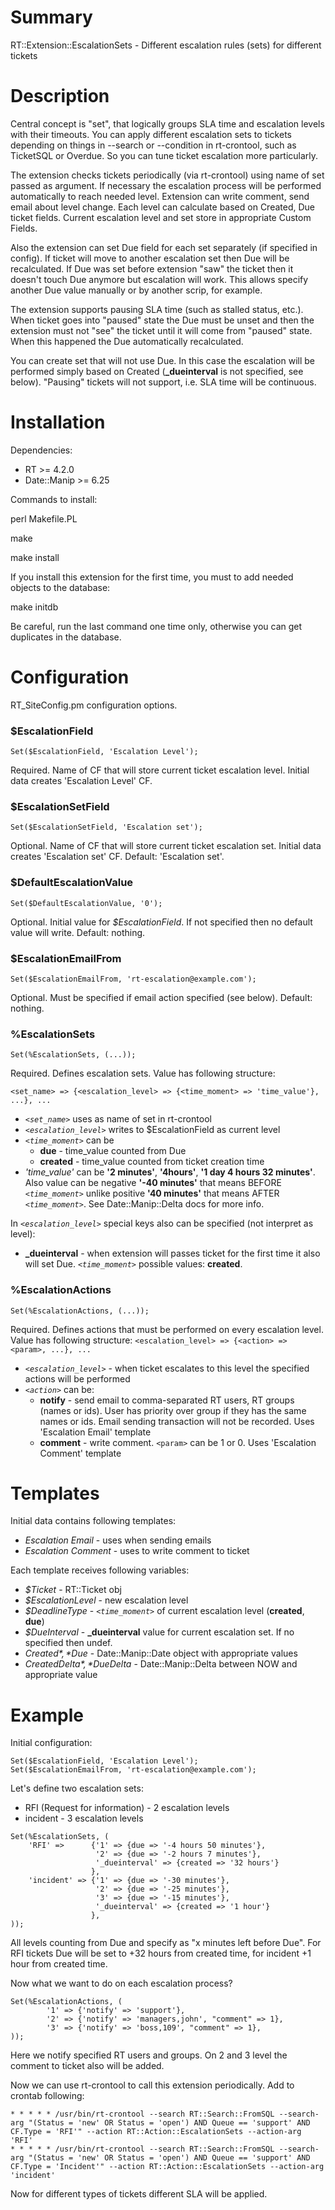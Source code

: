 # Summary

RT::Extension::EscalationSets - Different escalation rules (sets) for different tickets

# Description

Central concept is "set", that logically groups SLA time and escalation levels with their timeouts. You can apply different escalation sets to tickets depending on things in --search or --condition in rt-crontool, such as TicketSQL or Overdue. So you can tune ticket escalation more particularly.

The extension checks tickets periodically (via rt-crontool) using name of set passed as argument. If necessary the escalation process will be performed automatically to reach needed level. Extension can write comment, send email about level change. Each level can calculate based on Created, Due ticket fields.
Current escalation level and set store in appropriate Custom Fields. 

Also the extension can set Due field for each set separately (if specified in config). If ticket will move to another escalation set then Due will be recalculated. If Due was set before extension "saw" the ticket then it doesn't touch Due anymore but escalation will work. This allows specify another Due value manually or by another scrip, for example.

The extension supports pausing SLA time (such as stalled status, etc.). When ticket goes into "paused" state the Due must be unset and then the extension must not "see" the ticket until it will come from "paused" state. When this happened the Due automatically recalculated.

You can create set that will not use Due. In this case the escalation will be performed simply based on Created (**_dueinterval** is not specified, see below). "Pausing" tickets will not support, i.e. SLA time will be continuous.

# Installation

Dependencies:

* RT >= 4.2.0
* Date::Manip >= 6.25

Commands to install:

  perl Makefile.PL

  make
  
  make install

If you install this extension for the first time, you must to add needed objects to the database:

  make initdb

Be careful, run the last command one time only, otherwise you can get duplicates in the database.

# Configuration

RT_SiteConfig.pm configuration options.

### $EscalationField

```
Set($EscalationField, 'Escalation Level');
```

Required. Name of CF that will store current ticket escalation level. Initial data creates 'Escalation Level' CF.

### $EscalationSetField

```
Set($EscalationSetField, 'Escalation set');
```

Optional. Name of CF that will store current ticket escalation set. Initial data creates 'Escalation set' CF.
Default: 'Escalation set'.

### $DefaultEscalationValue

```
Set($DefaultEscalationValue, '0');
```

Optional. Initial value for *$EscalationField*. If not specified then no default value will write.
Default: nothing.

### $EscalationEmailFrom

```
Set($EscalationEmailFrom, 'rt-escalation@example.com');
```

Optional. Must be specified if email action specified (see below).
Default: nothing.

### %EscalationSets

```
Set(%EscalationSets, (...));
```

Required. Defines escalation sets.
Value has following structure:

`<set_name> => {<escalation_level> => {<time_moment> => 'time_value'}, ...}, ...`

* *`<set_name>`* uses as name of set in rt-crontool
* *`<escalation_level>`* writes to $EscalationField as current level
* *`<time_moment>`* can be
    * **due** - time_value counted from Due
    * **created** - time_value counted from ticket creation time
* *'time_value'* can be **'2 minutes'**, **'4hours'**, **'1 day 4 hours 32 minutes'**. Also value can be negative **'-40 minutes'** that means BEFORE *`<time_moment>`* unlike positive **'40 minutes'** that means AFTER *`<time_moment>`*. See Date::Manip::Delta docs for more info.

In *`<escalation_level>`* special keys also can be specified (not interpret as level):

* **_dueinterval** - when extension will passes ticket for the first time it also will set Due. *`<time_moment>`* possible values: **created**.

### %EscalationActions

```
Set(%EscalationActions, (...));
```

Required. Defines actions that must be performed on every escalation level.
Value has following structure:
`<escalation_level> => {<action> => <param>, ...}, ...`

* *`<escalation_level>`* - when ticket escalates to this level the specified actions will be performed
* *`<action>`* can be:
    * **notify** - send email to comma-separated RT users, RT groups (names or ids). User has priority over group if they has the same names or ids. Email sending transaction will not be recorded. Uses 'Escalation Email' template
    * **comment** - write comment. `<param>` can be 1 or 0. Uses 'Escalation Comment' template

# Templates

Initial data contains following templates:

* *Escalation Email* - uses when sending emails
* *Escalation Comment* - uses to write comment to ticket

Each template receives following variables:

* *$Ticket* - RT::Ticket obj
* *$EscalationLevel* - new escalation level
* *$DeadlineType* - *`<time_moment>`* of current escalation level (**created**, **due**)
* *$DueInterval* - **_dueinterval** value for current escalation set. If no specified then undef.
* *$Created*, *$Due* - Date::Manip::Date object with appropriate values
* *$CreatedDelta*, *$DueDelta* - Date::Manip::Delta between NOW and appropriate value

# Example

Initial configuration:

```
Set($EscalationField, 'Escalation Level');
Set($EscalationEmailFrom, 'rt-escalation@example.com');
```

Let's define two escalation sets:

* RFI (Request for information) - 2 escalation levels
* incident - 3 escalation levels

```
Set(%EscalationSets, (
    'RFI' =>      {'1' => {due => '-4 hours 50 minutes'},
                   '2' => {due => '-2 hours 7 minutes'},
                   '_dueinterval' => {created => '32 hours'}
                  },
    'incident' => {'1' => {due => '-30 minutes'},
                   '2' => {due => '-25 minutes'},
                   '3' => {due => '-15 minutes'},
                   '_dueinterval' => {created => '1 hour'}
                  },
));
```

All levels counting from Due and specify as "x minutes left before Due". For RFI tickets Due will be set to +32 hours from created time, for incident +1 hour from created time.

Now what we want to do on each escalation process?

```
Set(%EscalationActions, (
        '1' => {'notify' => 'support'},
        '2' => {'notify' => 'managers,john', "comment" => 1},
        '3' => {'notify' => 'boss,109', "comment" => 1},
));
```

Here we notify specified RT users and groups. On 2 and 3 level the comment to ticket also will be added.

Now we can use rt-crontool to call this extension periodically. Add to crontab following:

```
* * * * * /usr/bin/rt-crontool --search RT::Search::FromSQL --search-arg "(Status = 'new' OR Status = 'open') AND Queue == 'support' AND CF.Type = 'RFI'" --action RT::Action::EscalationSets --action-arg 'RFI'
* * * * * /usr/bin/rt-crontool --search RT::Search::FromSQL --search-arg "(Status = 'new' OR Status = 'open') AND Queue == 'support' AND CF.Type = 'Incident'" --action RT::Action::EscalationSets --action-arg 'incident'
```

Now for different types of tickets different SLA will be applied.